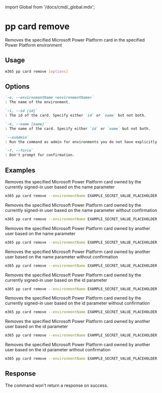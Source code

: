 <!-- DISCLAIMER: All secrets, passwords, and sensitive values in this document are examples only and not real credentials. -->
import Global from '/docs/cmd/_global.mdx';

# pp card remove

Removes the specified Microsoft Power Platform card in the specified Power Platform environment

## Usage

```sh
m365 pp card remove [options]
```

## Options

```md definition-list
`-e, --environmentName <environmentName>`
: The name of the environment.

`-i, --id [id]`
: The id of the card. Specify either `id` or `name` but not both.

`-n, --name [name]`
: The name of the card. Specify either `id` or `name` but not both.

`--asAdmin`
: Run the command as admin for environments you do not have explicitly assigned permissions to.

`-f, --force`
: Don't prompt for confirmation.
```

<Global />

## Examples

Removes the specified Microsoft Power Platform card owned by the currently signed-in user based on the name parameter

```sh
m365 pp card remove --environmentName EXAMPLE_SECRET_VALUE_PLACEHOLDER --name "Card Name"
```

Removes the specified Microsoft Power Platform card owned by the currently signed-in user based on the name parameter without confirmation

```sh
m365 pp card remove --environmentName EXAMPLE_SECRET_VALUE_PLACEHOLDER --name "Card Name" --force
```

Removes the specified Microsoft Power Platform card owned by another user based on the name parameter

```sh
m365 pp card remove --environmentName EXAMPLE_SECRET_VALUE_PLACEHOLDER --name "Card Name" --asAdmin
```

Removes the specified Microsoft Power Platform card owned by another user based on the name parameter without confirmation

```sh
m365 pp card remove --environmentName EXAMPLE_SECRET_VALUE_PLACEHOLDER --name "Card Name" --asAdmin --force
```

Removes the specified Microsoft Power Platform card owned by the currently signed-in user based on the id parameter

```sh
m365 pp card remove --environmentName EXAMPLE_SECRET_VALUE_PLACEHOLDER --id 9d9a13d0-6255-ed11-bba2-000d3adf774e
```

Removes the specified Microsoft Power Platform card owned by the currently signed-in user based on the id parameter without confirmation

```sh
m365 pp card remove --environmentName EXAMPLE_SECRET_VALUE_PLACEHOLDER --id 9d9a13d0-6255-ed11-bba2-000d3adf774e --force
```

Removes the specified Microsoft Power Platform card owned by another user based on the id parameter

```sh
m365 pp card remove --environmentName EXAMPLE_SECRET_VALUE_PLACEHOLDER --id 9d9a13d0-6255-ed11-bba2-000d3adf774e --asAdmin
```

Removes the specified Microsoft Power Platform card owned by another user based on the id parameter without confirmation

```sh
m365 pp card remove --environmentName EXAMPLE_SECRET_VALUE_PLACEHOLDER --id 9d9a13d0-6255-ed11-bba2-000d3adf774e --asAdmin --force
```

## Response

The command won't return a response on success.
